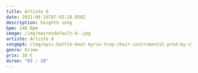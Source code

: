 ```yaml
---
title: Artiste 8
date: 2021-06-16T07:43:24.058Z
description: heighth song
bpm: 146 Bpm
image: /img/maxresdefault-4-.jpg
artiste: Artiste 8
songmp4: /img/epic-battle-beat-kyrie-trap-choir-instrumental-prod-by-cyrov.mp3
genre: Grime
prix: 38 €
duree: "03 : 28"
---
```

